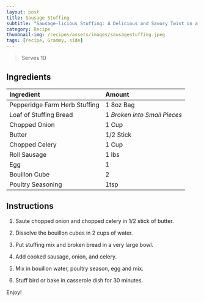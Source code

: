 ```yaml
---
layout: post
title: Sausage Stuffing
subtitle: "Sausage-licious Stuffing: A Delicious and Savory Twist on a Classic Thanksgiving Dish"
category: Recipe
thumbnail-img: /recipes/assets/images/sausagestuffing.jpeg
tags: [recipe, Grammy, side]
---
```


> Serves 10

## Ingredients

| Ingredient | Amount|
| :------ |:--- |
| Pepperidge Farm Herb Stuffing | 1 8oz Bag |
| Loaf of Stuffing Bread | 1 *Broken into Small Pieces* |
| Chopped Onion | 1 Cup |
| Butter | 1/2 Stick |
| Chopped Celery | 1 Cup |
| Roll Sausage | 1 lbs |
| Egg | 1 |
| Bouillon Cube | 2 |
| Poultry Seasoning | 1tsp |

## Instructions

1. Saute chopped onion and chopped celery in 1/2 stick of butter.

2. Dissolve the bouillon cubes in 2 cups of water.

3. Put stuffing mix and broken bread in a very large bowl.

4. Add cooked sausage, onion, and celery.

5. Mix in bouillon water, poultry season, egg and mix.

6. Stuff bird or bake in casserole dish for 30 minutes.

Enjoy!